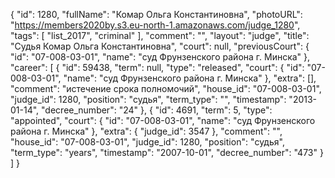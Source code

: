 {
    "id": 1280,
    "fullName": "Комар Ольга Константиновна",
    "photoURL": "https://members2020by.s3.eu-north-1.amazonaws.com/judge_1280",
    "tags": [
        "list_2017",
        "criminal"
    ],
    "comment": "",
    "layout": "judge",
    "title": "Судья Комар Ольга Константиновна",
    "court": null,
    "previousCourt": {
        "id": "07-008-03-01",
        "name": "суд Фрунзенского района г. Минска"
    },
    "career": [
        {
            "id": 59438,
            "term": null,
            "type": "released",
            "court": {
                "id": "07-008-03-01",
                "name": "суд Фрунзенского района г. Минска"
            },
            "extra": [],
            "comment": "истечение срока полномочий",
            "house_id": "07-008-03-01",
            "judge_id": 1280,
            "position": "судья",
            "term_type": "",
            "timestamp": "2013-01-14",
            "decree_number": "24"
        },
        {
            "id": 4691,
            "term": 5,
            "type": "appointed",
            "court": {
                "id": "07-008-03-01",
                "name": "суд Фрунзенского района г. Минска"
            },
            "extra": {
                "judge_id": 3547
            },
            "comment": "",
            "house_id": "07-008-03-01",
            "judge_id": 1280,
            "position": "судья",
            "term_type": "years",
            "timestamp": "2007-10-01",
            "decree_number": "473"
        }
    ]
}